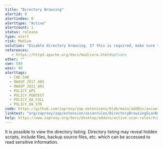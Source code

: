 ```yaml
---
title: "Directory Browsing"
alertid: 0
alertindex: 0
alerttype: "Active"
alertcount: 1
status: release
type: alert
risk: Medium
solution: "Disable directory browsing. If this is required, make sure the listed files does not induce risks."
references:
   - https://httpd.apache.org/docs/mod/core.html#options
other: ""
cwe: 548
wasc: 48
alerttags: 
  - CWE-548
  - OWASP_2017_A05
  - OWASP_2021_A01
  - POLICY_API
  - POLICY_PENTEST
  - POLICY_QA_FULL
  - POLICY_QA_STD
code: https://github.com/zaproxy/zap-extensions/blob/main/addOns/ascanrules/src/main/java/org/zaproxy/zap/extension/ascanrules/DirectoryBrowsingScanRule.java
linktext: "org/zaproxy/zap/extension/ascanrules/DirectoryBrowsingScanRule.java"
help: https://www.zaproxy.org/docs/desktop/addons/active-scan-rules/#id-0
---
```

It is possible to view the directory listing. Directory listing may reveal hidden scripts, include files, backup source files, etc. which can be accessed to read sensitive information.
